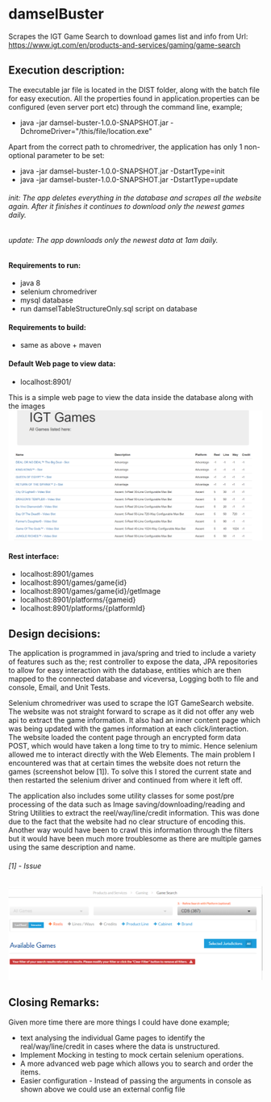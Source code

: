 # damselBuster
Scrapes the IGT Game Search to download games list and info from Url: https://www.igt.com/en/products-and-services/gaming/game-search

## Execution description:
The executable jar file is located in the DIST folder, along with the batch file for easy execution.
All the properties found in application.properties can be configured (even server port etc) through the command line,
example;
* java -jar damsel-buster-1.0.0-SNAPSHOT.jar -DchromeDriver="/this/file/location.exe" 

Apart from the correct path to chromedriver, the application has only 1 non-optional parameter to be set:
* java -jar damsel-buster-1.0.0-SNAPSHOT.jar -DstartType=init
* java -jar damsel-buster-1.0.0-SNAPSHOT.jar -DstartType=update

###### init: The app deletes everything in the database and scrapes all the website again. After it finishes it continues to download only the newest games daily.
###### update: The app downloads only the newest data at 1am daily.

#### Requirements to run:
* java 8
* selenium chromedriver
* mysql database
* run damselTableStructureOnly.sql script on database

#### Requirements to build:
* same as above + maven

#### Default Web page to view data:
* localhost:8901/

This is a simple web page to view the data inside the database along with the images
![alt text](https://raw.githubusercontent.com/kryptonmlt/damselBuster/master/readmeImages/webPageExample.png)

#### Rest interface:
* localhost:8901/games
* localhost:8901/games/game{id}
* localhost:8901/games/game{id}/getImage
* localhost:8901/platforms/{gameid}
* localhost:8901/platforms/{platformId}

## Design decisions:
The application is programmed in java/spring and tried to include a variety of features such as the;
rest controller to expose the data, JPA repositories to allow for easy interaction with the database,
entities which are then mapped to the connected database and viceversa, Logging both to file and console, Email, and Unit Tests.
 
Selenium chromedriver was used to scrape the IGT GameSearch website. The website was not straight forward to scrape as it did not offer any web api to extract the game information.
It also had an inner content page which was being updated with the games information at each click/interaction.
The website loaded the content page through an encrypted form data POST, which would have taken a long time to try to mimic. Hence selenium allowed me to interact directly with the Web Elements.
The main problem I encountered was that at certain times the website does not return the games (screenshot below [1]). To solve this I stored the current state and then restarted the selenium driver
and continued from where it left off.
 
The application also includes some utility classes for some post/pre processing of the data such as Image saving/downloading/reading
and String Utilities to extract the reel/way/line/credit information. This was done due to the fact that the website had no clear structure of encoding this.
Another way would have been to crawl this information through the filters but it would have been much more troublesome as there are multiple games using the same description and name. 

###### [1] - Issue
![alt text](https://raw.githubusercontent.com/kryptonmlt/damselBuster/master/readmeImages/pageNotReturningData.png)

## Closing Remarks:
Given more time there are more things I could have done example;
* text analysing the individual Game pages to identify the real/way/line/credit in cases where the data is unstructured.
* Implement Mocking in testing to mock certain selenium operations. 
* A more advanced web page which allows you to search and order the items.
* Easier configuration - Instead of passing the arguments in console as shown above we could use an external config file 